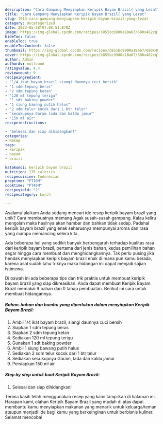 ```yaml
---
description: "Cara Gampang Menyiapkan Keripik Bayam Brazil{ yang Lezat"
title: "Cara Gampang Menyiapkan Keripik Bayam Brazil{ yang Lezat"
slug: 1913-cara-gampang-menyiapkan-keripik-bayam-brazil-yang-lezat
category: Uncategorized
date: 2023-05-28T07:08:51.878Z
image: https://img-global.cpcdn.com/recipes/b855bc9900a18a67/680x482cq70/keripik-bayam-brazil-foto-resep-utama.jpg
hideToc: false
enableToc: true
enableTocContent: false
thumbnail: https://img-global.cpcdn.com/recipes/b855bc9900a18a67/680x482cq70/keripik-bayam-brazil-foto-resep-utama.jpg
cover: https://img-global.cpcdn.com/recipes/b855bc9900a18a67/680x482cq70/keripik-bayam-brazil-foto-resep-utama.jpg
author: Admin
authorAv: notfound
ratingvalue: 4.4
reviewcount: 9
recipeingredient:
- "1/4 ikat bayam brazil siangi daunnya cuci bersih"
- "1 sdm tepung beras"
- "2 sdm tepung ketan"
- "120 ml tepung terigu"
- "1 sdt baking powder"
- "1 siung bawang putih halus"
- "2 sdm telur kocok dari 1 btr telur"
- "secukupnya Garam lada dan kaldu jamur"
- "150 ml air"
recipeinstructions:

- "Selesai dan siap dihidangkan!"
categories:
- Resep
tags:
- keripik
- bayam
- brazil

katakunci: keripik bayam brazil 
nutrition: 175 calories
recipecuisine: Indonesian
preptime: "PT10M"
cooktime: "PT46M"
recipeyield: "2"
recipecategory: Lunch

---
```



Asalamu'alaikum Anda sedang mencari ide resep keripik bayam brazil yang unik? Cara membuatnya memang Agak susah-susah gampang. Kalau keliru mengolah maka hasilnya akan hambar dan bahkan tidak sedap. Padahal keripik bayam brazil yang enak seharusnya mempunyai aroma dan rasa yang mampu memancing selera kita.




Ada beberapa hal yang sedikit banyak berpengaruh terhadap kualitas rasa dari keripik bayam brazil, pertama dari jenis bahan, kedua pemilihan bahan segar hingga cara membuat dan menghidangkannya. Tak perlu pusing jika hendak menyiapkan keripik bayam brazil enak di mana pun kamu berada, karena asal sudah tahu triknya maka hidangan ini dapat menjadi sajian istimewa.


Di bawah ini ada beberapa tips dan trik praktis untuk membuat keripik bayam brazil yang siap dikreasikan. Anda dapat membuat Keripik Bayam Brazil memakai 9 bahan dan 0 tahap pembuatan. Berikut ini cara untuk membuat hidangannya.

<!--inarticleads1-->

##### Bahan-bahan dan bumbu yang diperlukan dalam menyiapkan Keripik Bayam Brazil:

1. Ambil 1/4 ikat bayam brazil, siangi daunnya cuci bersih
1. Siapkan 1 sdm tepung beras
1. Siapkan 2 sdm tepung ketan
1. Sediakan 120 ml tepung terigu
1. Gunakan 1 sdt baking powder
1. Ambil 1 siung bawang putih halus
1. Sediakan 2 sdm telur kocok dari 1 btr telur
1. Sediakan secukupnya Garam, lada dan kaldu jamur
1. Persiapkan 150 ml air




<!--inarticleads2-->

##### Step by step untuk buat Keripik Bayam Brazil:


1. Selesai dan siap dihidangkan!



Terima kasih telah menggunakan resep yang kami tampilkan di halaman ini. Harapan kami, olahan Keripik Bayam Brazil yang mudah di atas dapat membantu kamu menyiapkan makanan yang menarik untuk keluarga/teman ataupun menjadi ide bagi kamu yang berkeinginan untuk berbisnis kuliner. Selamat mencoba!
